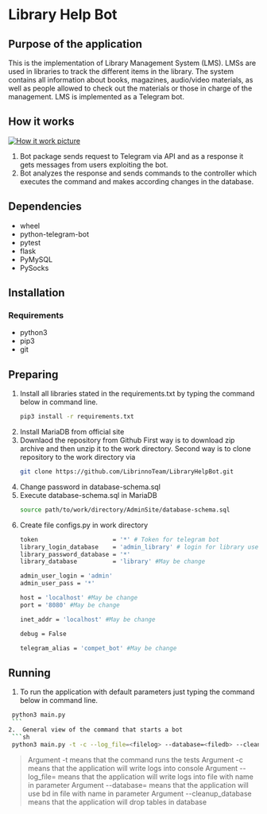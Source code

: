 # Library Help Bot

## Purpose of the application

This is the implementation of Library Management System (LMS). LMSs are used in libraries to track the different items in the library. The system contains all information about books, magazines, audio/video materials, as well as people allowed to check out the materials or those in charge of the management. LMS is implemented as a Telegram bot.

## How it works
[![How it work picture](https://github.com/LibrinnoTeam/LibraryHelpBot/blob/master/howitworks.png?raw=true)](https://github.com/LibrinnoTeam/LibraryHelpBot)


1.  Bot package sends request to Telegram via API and as a response it gets messages from users exploiting the bot.
2.  Bot analyzes the response and sends commands to the controller which executes the command and makes according changes in the database.

## Dependencies
* wheel
* python-telegram-bot
* pytest
* flask
* PyMySQL
* PySocks

## Installation

### Requirements
* python3
* pip3
* git
## Preparing
1.  Install all libraries stated in the requirements.txt by typing the command below in command line.
    ```sh
    pip3 install -r requirements.txt
    ```
2.  Install MariaDB from official site
3.  Downlaod the repository from Github
First way is to download zip archive and then unzip it to the work directory.
Second way is to clone repository to the work directory via
    ```sh
    git clone https://github.com/LibrinnoTeam/LibraryHelpBot.git
    ```
4.  Change password in database-schema.sql 
5.  Execute database-schema.sql in MariaDB
    ```sh
    source path/to/work/directory/AdminSite/database-schema.sql
    ```
6.  Create file configs.py in work directory
    ```sh
    token                     = '*' # Token for telegram bot 
    library_login_database    = 'admin_library' # login for library user MariaDB
    library_password_database = '*'
    library_database          = 'library' #May be change

    admin_user_login = 'admin'
    admin_user_pass = '*'

    host = 'localhost' #May be change
    port = '8080' #May be change

    inet_addr = 'localhost' #May be change

    debug = False

    telegram_alias = 'compet_bot' #May be change
    ```
    
## Running
1.  To run the application with default parameters just typing the command below in command line.
   ```sh
    python3 main.py
    ```
2.  General view of the command that starts a bot
    ```sh
    python3 main.py -t -c --log_file=<filelog> --database=<filedb> --cleanup_database
```
>   Argument -t means that the command runs the tests
Argument -c means that the application will write logs into console
Argument --log_file= means that the application will write logs into file with name in parameter
Argument --database= means that the application will use bd in file with name in parameter
> Argument --cleanup_database means that the application will drop tables in database

